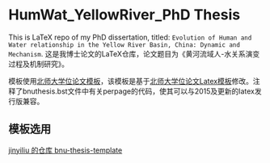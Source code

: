 # HumWat_YellowRiver_PhD Thesis

This is LaTeX repo of my PhD dissertation, titled: `Evolution of Human and Water relationship in the Yellow River Basin, China: Dynamic and Mechanism`.
这是我博士论文的LaTeX仓库，论文题目为《黄河流域人-水关系演变过程及机制研究》。

模板使用[北师大学位论文模板](https://github.com/parallelpro/BNUthesis)，该模板是基于[北师大学位论文Latex模板](http://gerry.lamost.org/blog/?p=811)修改。注释了bnuthesis.bst文件中有关perpage的代码，使其可以与2015及更新的latex发行版兼容。

## 模板选用

[jinyiliu 的仓库 bnu-thesis-template](https://github.com/jinyiliu/bnu-thesis-template)
